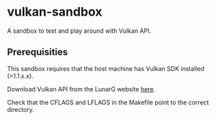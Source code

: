 # vulkan-sandbox
A sandbox to test and play around with Vulkan API.

## Prerequisities
This sandbox requires that the host machine has Vulkan SDK installed (>1.1.x.x).

Download Vulkan API from the LunarG website [here](https://vulkan.lunarg.com/sdk/home).

Check that the CFLAGS and LFLAGS in the Makefile point to the correct directory.
